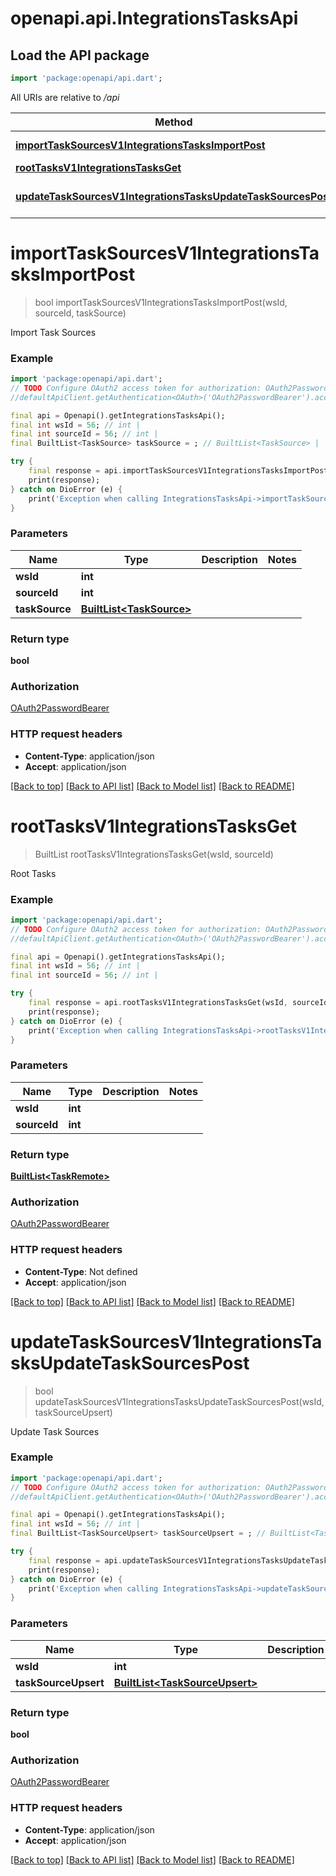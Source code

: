 # openapi.api.IntegrationsTasksApi

## Load the API package
```dart
import 'package:openapi/api.dart';
```

All URIs are relative to */api*

Method | HTTP request | Description
------------- | ------------- | -------------
[**importTaskSourcesV1IntegrationsTasksImportPost**](IntegrationsTasksApi.md#importtasksourcesv1integrationstasksimportpost) | **POST** /v1/integrations/tasks/import | Import Task Sources
[**rootTasksV1IntegrationsTasksGet**](IntegrationsTasksApi.md#roottasksv1integrationstasksget) | **GET** /v1/integrations/tasks/ | Root Tasks
[**updateTaskSourcesV1IntegrationsTasksUpdateTaskSourcesPost**](IntegrationsTasksApi.md#updatetasksourcesv1integrationstasksupdatetasksourcespost) | **POST** /v1/integrations/tasks/update_task_sources | Update Task Sources


# **importTaskSourcesV1IntegrationsTasksImportPost**
> bool importTaskSourcesV1IntegrationsTasksImportPost(wsId, sourceId, taskSource)

Import Task Sources

### Example
```dart
import 'package:openapi/api.dart';
// TODO Configure OAuth2 access token for authorization: OAuth2PasswordBearer
//defaultApiClient.getAuthentication<OAuth>('OAuth2PasswordBearer').accessToken = 'YOUR_ACCESS_TOKEN';

final api = Openapi().getIntegrationsTasksApi();
final int wsId = 56; // int | 
final int sourceId = 56; // int | 
final BuiltList<TaskSource> taskSource = ; // BuiltList<TaskSource> | 

try {
    final response = api.importTaskSourcesV1IntegrationsTasksImportPost(wsId, sourceId, taskSource);
    print(response);
} catch on DioError (e) {
    print('Exception when calling IntegrationsTasksApi->importTaskSourcesV1IntegrationsTasksImportPost: $e\n');
}
```

### Parameters

Name | Type | Description  | Notes
------------- | ------------- | ------------- | -------------
 **wsId** | **int**|  | 
 **sourceId** | **int**|  | 
 **taskSource** | [**BuiltList&lt;TaskSource&gt;**](TaskSource.md)|  | 

### Return type

**bool**

### Authorization

[OAuth2PasswordBearer](../README.md#OAuth2PasswordBearer)

### HTTP request headers

 - **Content-Type**: application/json
 - **Accept**: application/json

[[Back to top]](#) [[Back to API list]](../README.md#documentation-for-api-endpoints) [[Back to Model list]](../README.md#documentation-for-models) [[Back to README]](../README.md)

# **rootTasksV1IntegrationsTasksGet**
> BuiltList<TaskRemote> rootTasksV1IntegrationsTasksGet(wsId, sourceId)

Root Tasks

### Example
```dart
import 'package:openapi/api.dart';
// TODO Configure OAuth2 access token for authorization: OAuth2PasswordBearer
//defaultApiClient.getAuthentication<OAuth>('OAuth2PasswordBearer').accessToken = 'YOUR_ACCESS_TOKEN';

final api = Openapi().getIntegrationsTasksApi();
final int wsId = 56; // int | 
final int sourceId = 56; // int | 

try {
    final response = api.rootTasksV1IntegrationsTasksGet(wsId, sourceId);
    print(response);
} catch on DioError (e) {
    print('Exception when calling IntegrationsTasksApi->rootTasksV1IntegrationsTasksGet: $e\n');
}
```

### Parameters

Name | Type | Description  | Notes
------------- | ------------- | ------------- | -------------
 **wsId** | **int**|  | 
 **sourceId** | **int**|  | 

### Return type

[**BuiltList&lt;TaskRemote&gt;**](TaskRemote.md)

### Authorization

[OAuth2PasswordBearer](../README.md#OAuth2PasswordBearer)

### HTTP request headers

 - **Content-Type**: Not defined
 - **Accept**: application/json

[[Back to top]](#) [[Back to API list]](../README.md#documentation-for-api-endpoints) [[Back to Model list]](../README.md#documentation-for-models) [[Back to README]](../README.md)

# **updateTaskSourcesV1IntegrationsTasksUpdateTaskSourcesPost**
> bool updateTaskSourcesV1IntegrationsTasksUpdateTaskSourcesPost(wsId, taskSourceUpsert)

Update Task Sources

### Example
```dart
import 'package:openapi/api.dart';
// TODO Configure OAuth2 access token for authorization: OAuth2PasswordBearer
//defaultApiClient.getAuthentication<OAuth>('OAuth2PasswordBearer').accessToken = 'YOUR_ACCESS_TOKEN';

final api = Openapi().getIntegrationsTasksApi();
final int wsId = 56; // int | 
final BuiltList<TaskSourceUpsert> taskSourceUpsert = ; // BuiltList<TaskSourceUpsert> | 

try {
    final response = api.updateTaskSourcesV1IntegrationsTasksUpdateTaskSourcesPost(wsId, taskSourceUpsert);
    print(response);
} catch on DioError (e) {
    print('Exception when calling IntegrationsTasksApi->updateTaskSourcesV1IntegrationsTasksUpdateTaskSourcesPost: $e\n');
}
```

### Parameters

Name | Type | Description  | Notes
------------- | ------------- | ------------- | -------------
 **wsId** | **int**|  | 
 **taskSourceUpsert** | [**BuiltList&lt;TaskSourceUpsert&gt;**](TaskSourceUpsert.md)|  | 

### Return type

**bool**

### Authorization

[OAuth2PasswordBearer](../README.md#OAuth2PasswordBearer)

### HTTP request headers

 - **Content-Type**: application/json
 - **Accept**: application/json

[[Back to top]](#) [[Back to API list]](../README.md#documentation-for-api-endpoints) [[Back to Model list]](../README.md#documentation-for-models) [[Back to README]](../README.md)

